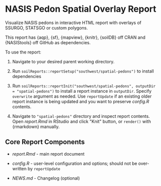 # NASIS Pedon Spatial Overlay Report

Visualize NASIS pedons in interactive HTML report with overlays of SSURGO, STATSGO or custom polygons.

This report has {aqp}, {sf}, {mapview}, {knitr}, {soilDB} off CRAN and {NASIStools} off GitHub as dependencies.

To use the report:

1. Navigate to your desired parent working directory.

2. Run `soilReports::reportSetup("southwest/spatial-pedons")` to install dependencies

3. Run `soilReports::reportInit("southwest/spatial-pedons", outputDir = "spatial-pedons")` to install a report instance in `outputDir`. Specify `overwrite` argument as needed. Use `reportUpdate` if an existing older report instance is being updated and you want to preserve _config.R_ contents.

4. Navigate to `"spatial-pedons"` directory and inspect report contents. Open _report.Rmd_ in RStudio and click "Knit" button, or `render()` with {rmarkdown} manually.

## Core Report Components

 - _report.Rmd_ - main report document
 
 - _config.R_ - user-level configuration and options; should not be over-written by `reportUpdate`
 
 - _NEWS.md_ - Changelog (optional)
 
 
